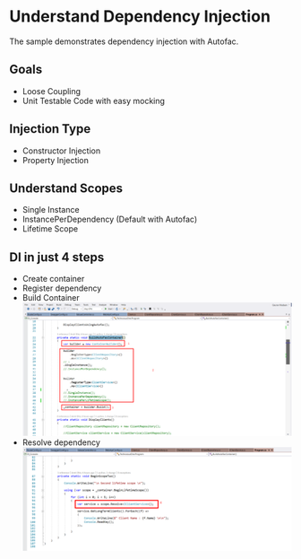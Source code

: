 # Understand Dependency Injection

The sample demonstrates dependency injection with Autofac.

## Goals

* Loose Coupling
* Unit Testable Code with easy mocking

## Injection Type

* Constructor Injection
* Property Injection

## Understand Scopes

* Single Instance
* InstancePerDependency (Default with Autofac)
* Lifetime Scope

## DI in just 4 steps

* Create container
* Register dependency
* Build Container
![Step 1, 2, 3](images/1.png)
* Resolve dependency
![Step 4](images/2.png)